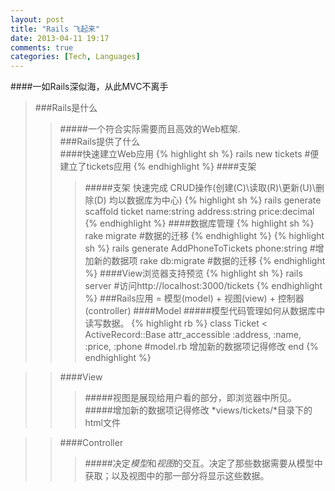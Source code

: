 ```yaml
---
layout: post
title: "Rails 飞起来"
date: 2013-04-11 19:17
comments: true
categories: [Tech, Languages]
---
```

####一如Rails深似海，从此MVC不离手 
>###Rails是什么
>>#####一个符合实际需要而且高效的Web框架.  
>###Rails提供了什么  
>>####快速建立Web应用 
{% highlight sh %}
rails new tickets  #便建立了tickets应用
{% endhighlight %}
>>####支架 
>>>#####支架 快速完成 CRUD操作(创建(C)\读取(R)\更新(U)\删除(D) 均以数据库为中心)
{% highlight sh %}
rails generate scaffold ticket name:string address:string price:decimal
{% endhighlight %}
>>####数据库管理
{% highlight sh %}
rake migrate #数据的迁移
{% endhighlight %}
{% highlight sh %}
rails generate AddPhoneToTickets phone:string  #增加新的数据项
rake db:migrate #数据的迁移
{% endhighlight %}
>>####View浏览器支持预览
{% highlight sh %}
rails server #访问http://localhost:3000/tickets
{% endhighlight %}
>###Rails应用 = 模型(model) + 视图(view) + 控制器(controller)
>>####Model
>>>#####模型代码管理如何从数据库中读写数据。
{% highlight rb %}
class Ticket < ActiveRecord::Base 
	attr_accessible :address, :name, :price, :phone #model.rb 增加新的数据项记得修改
end
{% endhighlight %}

>>####View
>>>#####视图是展现给用户看的部分，即浏览器中所见。 
>>>#####增加新的数据项记得修改 *views/tickets/*目录下的html文件

>>####Controller
>>>#####决定*模型*和*视图*的交互。决定了那些数据需要从模型中获取；以及视图中的那一部分将显示这些数据。

